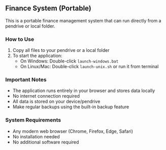 ## Finance System (Portable)

This is a portable finance management system that can run directly from a pendrive or local folder.

### How to Use

1. Copy all files to your pendrive or a local folder
2. To start the application:
   - On Windows: Double-click `launch-windows.bat`
   - On Linux/Mac: Double-click `launch-unix.sh` or run it from terminal

### Important Notes

- The application runs entirely in your browser and stores data locally
- No internet connection required
- All data is stored on your device/pendrive
- Make regular backups using the built-in backup feature

### System Requirements

- Any modern web browser (Chrome, Firefox, Edge, Safari)
- No installation needed
- No additional software required
